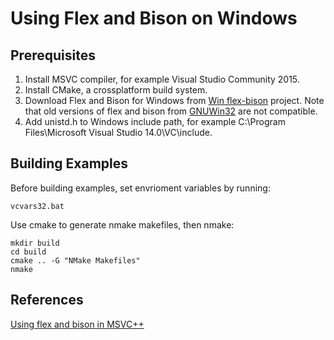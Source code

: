 # Using Flex and Bison on Windows

## Prerequisites

1. Install MSVC compiler, for example Visual Studio Community 2015.
2. Install CMake, a crossplatform build system.
3. Download Flex and Bison for Windows from [Win flex-bison](http://sourceforge.net/projects/winflexbison/) project. Note that old versions of flex and bison from [GNUWin32](http://sourceforge.net/projects/gnuwin32/) are not compatible.
4. Add unistd.h to Windows include path, for example C:\Program Files\Microsoft Visual Studio 14.0\VC\include.

## Building Examples

Before building examples, set envrioment variables by running:
```
vcvars32.bat
```

Use cmake to generate nmake makefiles, then nmake:
```
mkdir build
cd build
cmake .. -G "NMake Makefiles"
nmake
```

## References

[Using flex and bison in MSVC++](http://www.di-mgt.com.au/flex_and_bison_in_msvc.html)
